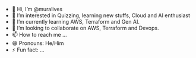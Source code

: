- 👋 Hi, I’m @muralives
- 👀 I’m interested in Quizzing, learning new stuffs, Cloud and AI enthusiast
- 🌱 I’m currently learning AWS, Terraform and Gen AI.
- 💞️ I’m looking to collaborate on AWS, Terraform and Devops.
- 📫 How to reach me ...
- 😄 Pronouns: He/Him
- ⚡ Fun fact: ...

<!---
muralives/muralives is a ✨ special ✨ repository because its `README.md` (this file) appears on your GitHub profile.
You can click the Preview link to take a look at your changes.
--->

